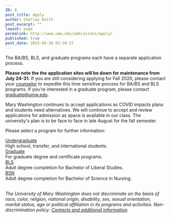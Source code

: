 ```yaml
---
ID: 8
post_title: Apply
author: Shelley Keith
post_excerpt: ""
layout: page
permalink: http://www.umw.edu/admissions/apply/
published: true
post_date: 2015-05-26 01:36:27
---
```

The BA/BS, BLS, and graduate programs each have a separate application process.

<strong>Please note the the application sites will be down for maintenance from July 24-31.</strong> If you are still considering applying for Fall 2020, please contact your <a href="https://admissions.umw.edu/register/?id=5e2a8316-a566-4f82-92e5-89af7a4b3498">counselor</a> to expedite this time sensitive process for BA/BS and BLS programs. If you're interested in a graduate program, please contact <a href="mailto:graduate@umw.edu">graduate@umw.edu</a>.

Mary Washington continues to accept applications as COVID impacts plans and students need alternatives. We will continue to accept and review applications for admission as space is available in our class. The university's plan is to be face to face in late August for the fall semester.

Please select a program for further information:
<div class="one-half first">
<div class="CTAbutton CTAdkgreen" style="font-size: 1em"><a href="/admissions/apply/undergraduate-application/">Undergraduate</a></div>
High school, transfer, and international students.

</div>
<div class="one-half">
<div class="CTAbutton CTAburgundy" style="font-size: 1em"><a class="GraduateApp" href="https://admissions.umw.edu/apply/?sr=a8f154ae-97ae-4eca-8187-234651110b0e">Graduate</a></div>
For graduate degree and certificate programs.

</div>
<div class="one-half first">
<div class=" CTAbutton CTAorange" style="font-size: 1em"><a class="DegreeCompletionApp" href="https://admissions.umw.edu/register/BLS">BLS</a></div>
Adult degree completion for Bachelor of Liberal Studies.

</div>
<div class="one-half">
<div class=" CTAbutton CTAorange" style="font-size: 1em"><a class="DegreeCompletionApp" href="https://admissions.umw.edu/register/BSN">BSN</a></div>
Adult degree completion for Bachelor of Science in Nursing.

</div>
&nbsp;

<em>The University of Mary Washington does not discriminate on the basis of race, color, religion, national origin, disability, sex, sexual orientation, marital status, age or political affiliation in its programs and activities. Non-discrimination policy: <a href="http://www.umw.edu/nondiscrimination/">Contacts and additional information</a> </em>